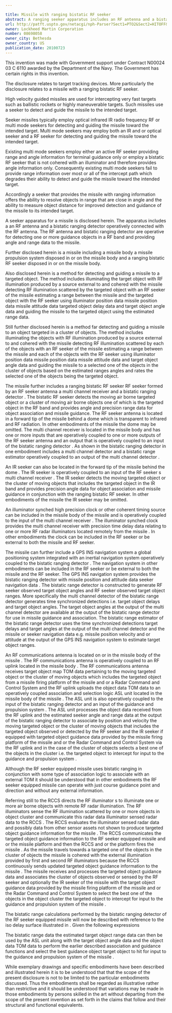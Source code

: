 ```yaml
---

title: Missile with ranging bistatic RF seeker
abstract: A ranging seeker apparatus includes an RF antenna and a bistatic ranging detector operatively connected with the RF antenna. The RF antenna and bistatic ranging detector are operative for detecting one or more guidance objects in a RF band and providing angle and range data to the missile. Also, a missile including a missile body, a missile propulsion system disposed in or on the missile body, and the ranging bistatic RF seeker disposed in or on the missile body.
url: http://patft.uspto.gov/netacgi/nph-Parser?Sect1=PTO2&Sect2=HITOFF&p=1&u=%2Fnetahtml%2FPTO%2Fsearch-adv.htm&r=1&f=G&l=50&d=PALL&S1=08698058&OS=08698058&RS=08698058
owner: Lockheed Martin Corporation
number: 08698058
owner_city: Bethesda
owner_country: US
publication_date: 20100723
---
```

This invention was made with Government support under Contract N00024 03 C 6110 awarded by the Department of the Navy. The Government has certain rights in this invention.

The disclosure relates to target tracking devices. More particularly the disclosure relates to a missile with a ranging bistatic RF seeker.

High velocity guided missiles are used for intercepting very fast targets such as ballistic rockets or highly maneuverable targets. Such missiles use a seeker to detect and guide the missile to the intended target.

Seeker missiles typically employ optical infrared IR radio frequency RF or multi mode seekers for detecting and guiding the missile toward the intended target. Multi mode seekers may employ both an IR and or optical seeker and a RF seeker for detecting and guiding the missile toward the intended target.

Existing multi mode seekers employ either an active RF seeker providing range and angle information for terminal guidance only or employ a bistatic RF seeker that is not cohered with an illuminator and therefore provides angle information only. Consequently existing multi mode seekers fail to provide range information over most or all of the intercept path which degrades their ability to detect and guide the missile toward the intended target.

Accordingly a seeker that provides the missile with ranging information offers the ability to resolve objects in range that are close in angle and the ability to measure object distance for improved detection and guidance of the missile to its intended target.

A seeker apparatus for a missile is disclosed herein. The apparatus includes a an RF antenna and a bistatic ranging detector operatively connected with the RF antenna. The RF antenna and bistatic ranging detector are operative for detecting one or more guidance objects in a RF band and providing angle and range data to the missile.

Further disclosed herein is a missile including a missile body a missile propulsion system disposed in or on the missile body and a ranging bistatic RF seeker disposed in or on the missile body.

Also disclosed herein is a method for detecting and guiding a missile to a targeted object. The method includes illuminating the target object with RF illumination produced by a source external to and cohered with the missile detecting RF illumination scattered by the targeted object with an RF seeker of the missile estimating a range between the missile and the targeted object with the RF seeker using illuminator position data missile position data missile attitude data targeted object delay data and target object angle data and guiding the missile to the targeted object using the estimated range data.

Still further disclosed herein is a method far detecting and guiding a missile to an object targeted in a cluster of objects. The method includes illuminating the objects with RF illumination produced by a source external to and cohered with the missile detecting RF illumination scattered by each of the objects with an RF seeker of the missile estimating a range between the missile and each of the objects with the RF seeker using illuminator position data missile position data missile attitude data and target object angle data and guiding the missile to a selected one of the objects in the cluster of objects based on the estimated ranges angles and rates the selected one of the objects being the targeted object.

The missile further includes a ranging bistatic RF seeker RF seeker formed by an RF seeker antenna a multi channel receiver and a bistatic ranging detector . The bistatic RF seeker detects the moving air borne targeted object or a cluster of moving air borne objects one of which is the targeted object in the RF band and provides angle and precision range data for object association and missile guidance. The RF seeker antenna is located in a forward tip of the missile behind a dome which is transparent to infrared and RF radiation. In other embodiments of the missile the dome may be omitted. The multi channel receiver is located in the missile body and has one or more inputs that are operatively coupled to one or more outputs of the RF seeker antenna and an output that is operatively coupled to an input of the bistatic ranging detector . As shown in the bistatic ranging detector in one embodiment includes a multi channel detector and a bistatic range estimator operatively coupled to an output of the multi channel detector .

An IR seeker can also be located in the forward tip of the missile behind the dome . The IR seeker is operatively coupled to an input of the RF seeker s multi channel receiver . The IR seeker detects the moving targeted object or the cluster of moving objects that includes the targeted object in the IR band and provides precision angle data for object association and missile guidance in conjunction with the ranging bistatic RF seeker. In other embodiments of the missile the IR seeker may be omitted.

An illuminator synched high precision clock or other coherent timing source can be included in the missile body of the missile and is operatively coupled to the input of the multi channel receiver . The illuminator synched clock provides the multi channel receiver with precision time delay data relating to one or more RF radar illuminators located remotely from the missile . In other embodiments the clock can be included in the RF seeker or be external to both the missile and RF seeker.

The missile can further include a GPS INS navigation system a global positioning system integrated with an inertial navigation system operatively coupled to the bistatic ranging detector . The navigation system in other embodiments can be included in the RF seeker or be external to both the missile and the RF seeker. The GPS INS navigation system provides the bistatic ranging detector with missile position and attitude data seeker navigation data . The bistatic range detector is constructed to generate RF seeker observed target object angles and RF seeker observed target object ranges. More specifically the multi channel detector of the bistatic range detector generates time synchronized detections i.e. target object delays and target object angles. The target object angles at the output of the multi channel detector are available at the output of the bistatic range detector for use in missile guidance and association. The bistatic range estimator of the bistatic range detector uses the time synchronized detections target delays and target angles at the output of the multi channel detector and the missile or seeker navigation data e.g. missile position velocity and or attitude at the output of the GPS INS navigation system to estimate target object ranges.

An RF communications antenna is located on or in the missile body of the missile . The RF communications antenna is operatively coupled to an RF uplink located in the missile body . The RF communications antenna receives target object map TOM data pertaining to the moving targeted object or the cluster of moving objects which includes the targeted object from a missile firing platform of the missile and or a Radar Command and Control System and the RF uplink uploads the object data TOM data to an operatively coupled association and selection logic ASL unit located in the missile body of the missile . The ASL unit is also operatively coupled to the input of the bistatic ranging detector and an input of the guidance and propulsion system . The ASL unit processes the object data received from the RF uplink and the estimated seeker angle and range data at the output of the bistatic ranging detector to associate by position and velocity the moving targeted object or the cluster of moving objects that includes the targeted object observed or detected by the RF seeker and the IR seeker if equipped with targeted object guidance data provided by the missile firing platform of the missile and or the Radar Command and Control System via the RF uplink and in the case of the cluster of objects selects a best one of the objects in the cluster i.e. the targeted object to intercept for input to the guidance and propulsion system .

Although the RF seeker equipped missile uses bistatic ranging in conjunction with some type of association logic to associate with an external TOM it should be understood that in other embodiments the RF seeker equipped missile can operate with just course guidance point and direction and without any external information.

Referring still to the RCCS directs the RF illuminator s to illuminate one or more air borne objects with remote RF radar illumination. The RF illuminators sense the RF illumination scattered by one or more objects in object cluster and communicate this radar data illuminator sensed radar data to the RCCS . The RCCS evaluates the illuminator sensed radar data and possibly data from other sensor assets not shown to produce targeted object guidance information for the missile . The RCCS communicates the targeted object guidance information to the RF seeker equipped missile and or the missile platform and then the RCCS and or the platform fires the missile . As the missile travels towards a targeted one of the objects in the cluster of objects the missile is cohered with the external illumination provided by first and second RF illuminators because the RCCS continuously sends updated targeted object guidance information to the missile . The missile receives and processes the targeted object guidance data and associates the cluster of objects observed or sensed by the RF seeker and optionally the IR seeker of the missile with the target object guidance data provided by the missile firing platform of the missile and or the Radar Command and Control System to select the best one of the objects in the object cluster the targeted object to intercept for input to the guidance and propulsion system of the missile .

The bistatic range calculations performed by the bistatic ranging detector of the RF seeker equipped missile will now be described with reference to the iso delay surface illustrated in . Given the following expressions 

The bistatic range data the estimated target object range data can then be used by the ASL unit along with the target object angle data and the object data TOM data to perform the earlier described association and guidance functions and select the best guidance object target object to hit for input to the guidance and propulsion system of the missile .

While exemplary drawings and specific embodiments have been described and illustrated herein it is to be understood that that the scope of the present disclosure is not to be limited to the particular embodiments discussed. Thus the embodiments shall be regarded as illustrative rather than restrictive and it should be understood that variations may be made in those embodiments by persons skilled in the art without departing from the scope of the present invention as set forth in the claims that follow and their structural and functional equivalents.


